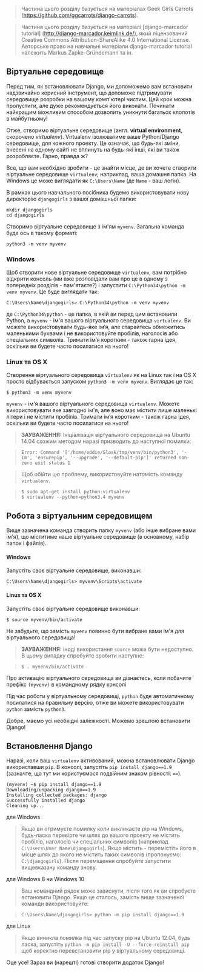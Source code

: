 > Частина цього розділу базується на матеріалах Geek Girls Carrots (https://github.com/ggcarrots/django-carrots).

> Частина цього розділу базується на матеріалі [django-marcador tutorial]
(http://django-marcador.keimlink.de/),
який ліцензований Creative Commons Attribution-ShareAlike 4.0 International License.
Авторське право на навчальні матеріали django-marcador tutorial належить Markus Zapke-Gründemann та ін.


## Віртуальне середовище

Перед тим, як встановлювати Django, ми допоможемо вам встановити надзвичайно корисний інструмент, що допоможе підтримувати середовище розробки на вашому комп'ютері чистим. Цей крок можна пропустити, але дуже рекомендується його виконати. Починати найкращим можливим способом дозволить уникнути багатьох клопотів в майбутньому!

Отже, створимо віртуальне середовище (англ. **virtual environment**, скорочено *virtualenv*). Virtualenv ізолюватиме ваше Python/Django середовище, для кожного проекту. Це означає, що будь-які зміни, внесені на одному сайті не вплинуть на будь-які інші, які ви також розробляєте. Гарно, правда ж?

Все, що вам необхідно зробити - це знайти місце, де ви хочете створити віртуальне середовище `virtualenv`; наприклад, ваша домашня папка. На Windows це може виглядати як `C:\Users\Name` (де `Name` - ваш логін).

В рамках цього навчального посібника будемо використовувати нову директорію `djangogirls` з вашої домашньої папки:

    mkdir djangogirls
    cd djangogirls

Створимо віртуальне середовище з ім'ям `myvenv`. Загальна команда буде ось в такому форматі:

    python3 -m venv myvenv

### Windows

Щоб створити нове віртуальне середовище `virtualenv`, вам потрібно відкрити консоль (ми вже розповідали вам про це в одному з попередніх розділів - пам'ятаєте?) і запустити `C:\Python34\python -m venv myvenv`. Це буде виглядати так:

    C:\Users\Name\djangogirls> C:\Python34\python -m venv myvenv

де `C:\Python34\python` - це папка, в якій ви перед цим встановили Python, а `myvenv` - ім'я вашого віртуального середовища `virtualenv`. Ви можете використовувати будь-яке ім’я, але старайтесь обмежитись маленькими буквами і не використовуйте пробілів, наголосів або спеціальних символів. Тримати ім’я коротким - також гарна ідея, оскільки ви будете часто посилатися на нього!

### Linux та OS X

Створення віртуального середовища `virtualenv` як на Linux так і на OS X просто відбувається запуском `python3 -m venv myvenv`.
Виглядає це так:

    $ python3 -m venv myvenv

`myvenv` - ім'я вашого віртуального середовища `virtualenv`. Можете використовувати яке завгодно ім'я, але воно має містити лише маленькі літери і не містити пробілів. Тримати ім’я коротким - також гарна ідея, оскільки ви будете часто посилатися на нього!

> __ЗАУВАЖЕННЯ:__ Ініціалізація віртуального середовища на Ubuntu 14.04 схожим методом наразі призводить до наступної помилки:

>     Error: Command '['/home/eddie/Slask/tmp/venv/bin/python3', '-Im', 'ensurepip', '--upgrade', '--default-pip']' returned non-zero exit status 1

> Щоб обійти цю проблему, використовуйте натомість команду `virtualenv`.

>     $ sudo apt-get install python-virtualenv
>     $ virtualenv --python=python3.4 myvenv


## Робота з віртуальним середовищем

Вище зазначена команда створить папку `myvenv` (або інше вибране вами ім'я), що міститиме наше віртуальне середовище (в основному, набір папок і файлів).

#### Windows

Запустіть своє віртуальне середовище, виконавши:

    C:\Users\Name\djangogirls> myvenv\Scripts\activate

#### Linux та OS X

Запустіть своє віртуальне середовище виконавши:

    $ source myvenv/bin/activate

Не забудьте, що замість `myvenv` повинно бути вибране вами ім'я для віртуального середовища!

> __ЗАУВАЖЕННЯ:__ іноді використання `source` може бути недоступно. В цьому випадку спробуйте зробити наступне:

>     $ . myvenv/bin/activate

Про активацію віртуального середовища ви дізнаєтесь, коли побачите префікс `(myvenv)` в командному рядку консолі

Під час роботи у віртуальному середовищі, `python` буде автоматичному посилатися на правильну версію, отже ви можете використовувати `python` замість `python3`.

Добре, маємо усі необхідні залежності. Можемо зрештою встановити Django!

## Встановлення Django

Наразі, коли ваш `virtualenv` активований, можна встановлювати Django використавши `pip`. В консолі, запустіть `pip install django==1.9` (зазначте, що тут ми користуємося подвійним знаком рівності: `==`).

    (myvenv) ~$ pip install django==1.9
    Downloading/unpacking django==1.9
    Installing collected packages: django
    Successfully installed django
    Cleaning up...

для Windows
> Якщо ви отримуєте помилку коли викликаєте pip на Windows, будь-ласка перевірте чи шлях до вашого проекту не містить пробілів, наголосів чи спеціальних символів (наприклад `C:\Users\User Name\djangogirls`). Якщо містить - перемістіть його в місце шлях до якого не містить таких символів (пропонуємо: `C:\djangogirls`). Після переміщення спробуйте запустити вищевказану команду знову.

для Windows 8 чи Windows 10
> Ваш командний рядок може зависнути, після того як ви спробуєте встановити Django. Якщо це сталось, замість вище зазначеної команди використовуйте:

>     C:\Users\Name\djangogirls> python -m pip install django==1.9

для Linux
> Якщо виникла помилка під час запуску pip на Ubuntu 12.04, будь ласка, запустіть `python -m pip install -U --force-reinstall pip` щоб коректно перевстановити pip у віртуальному середовищі.

Оце усе! Зараз ви (нарешті) готові створити додаток Django!
